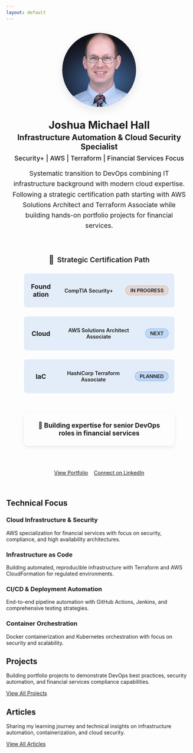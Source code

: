 ```yaml
---
layout: default
---
```


<div class="hero-section with-divider">
  <div class="hero-content">
    <div class="hero-layout">
      <div class="hero-image">
        <img src="/assets/images/headshot.jpg" alt="Joshua Michael Hall" loading="lazy">
      </div>
      <div class="hero-text">
        <h1>Joshua Michael Hall</h1>
        <h2>Infrastructure Automation & Cloud Security Specialist</h2>
        <h3 class="hero-tagline">Security+ | AWS | Terraform | Financial Services Focus</h3>
        <p>Systematic transition to DevOps combining IT infrastructure background with modern cloud expertise. Following a strategic certification path starting with AWS Solutions Architect and Terraform Associate while building hands-on portfolio projects for financial services.</p>
        <div class="certification-timeline">
          <h4><span class="timeline-icon">🎯</span> Strategic Certification Path</h4>
          <div class="timeline-items">
            <div class="timeline-item">
              <span class="timeline-date">Foundation</span>
              <span class="timeline-cert">CompTIA Security+</span>
              <span class="timeline-status in-progress">In Progress</span>
            </div>
            <div class="timeline-item">
              <span class="timeline-date">Cloud</span>
              <span class="timeline-cert">AWS Solutions Architect Associate</span>
              <span class="timeline-status planned">Next</span>
            </div>
            <div class="timeline-item">
              <span class="timeline-date">IaC</span>
              <span class="timeline-cert">HashiCorp Terraform Associate</span>
              <span class="timeline-status planned">Planned</span>
            </div>
          </div>
          <div class="availability-notice">
            <strong>🚀 Building expertise for senior DevOps roles in financial services</strong>
          </div>
        </div>
        <div class="hero-links">
          <a href="/portfolio" class="btn primary-btn cta-main-btn">View Portfolio</a>
          <a href="https://linkedin.com/in/joshuamichaelhall" class="btn secondary-btn cta-main-btn">Connect on LinkedIn</a>
        </div>
      </div>
    </div>
  </div>
</div>

<div class="home-section with-divider" id="technical-focus">
  <h2>Technical Focus</h2>
  <div class="tech-focus-grid">
    <div class="tech-focus-item">
      <h3>Cloud Infrastructure & Security</h3>
      <p>AWS specialization for financial services with focus on security, compliance, and high availability architectures.</p>
    </div>
    <div class="tech-focus-item">
      <h3>Infrastructure as Code</h3>
      <p>Building automated, reproducible infrastructure with Terraform and AWS CloudFormation for regulated environments.</p>
    </div>
    <div class="tech-focus-item">
      <h3>CI/CD & Deployment Automation</h3>
      <p>End-to-end pipeline automation with GitHub Actions, Jenkins, and comprehensive testing strategies.</p>
    </div>
    <div class="tech-focus-item">
      <h3>Container Orchestration</h3>
      <p>Docker containerization and Kubernetes orchestration with focus on security and scalability.</p>
    </div>
  </div>
</div>

<div class="home-section with-divider" id="projects">
  <h2>Projects</h2>
  <p class="section-intro-text">Building portfolio projects to demonstrate DevOps best practices, security automation, and financial services compliance capabilities.</p>
  <div id="github-projects"></div>
  <div class="section-link">
    <a href="/portfolio" class="btn outlined-btn">View All Projects</a>
  </div>
</div>

<div class="home-section no-divider" id="articles">
  <h2>Articles</h2>
  <p class="section-intro-text">Sharing my learning journey and technical insights on infrastructure automation, containerization, and cloud security.</p>
  <div id="devto-articles"></div>
  <div class="section-link">
    <a href="/blog" class="btn outlined-btn">View All Articles</a>
  </div>
</div>


<style>
  .hero-layout {
    display: flex;
    flex-direction: column;
    align-items: center;
    gap: 2rem;
    max-width: 1200px;
    margin: 0 auto;
    padding: 1rem 1rem 2rem 1rem;
    text-align: center;
  }
  
  .hero-image {
    flex-shrink: 0;
    width: 200px;
    height: 200px;
    border-radius: 50%;
    overflow: hidden;
    box-shadow: 0 8px 24px rgba(0, 0, 0, 0.1);
  }
  
  .hero-image img {
    width: 100%;
    height: 100%;
    object-fit: cover;
    object-position: center;
    transition: transform 0.3s ease;
  }
  
  .hero-image:hover img {
    transform: scale(1.05);
  }
  
  .hero-text {
    text-align: center;
  }
  
  .hero-text h1 {
    margin-top: 0;
    margin-bottom: 0.25rem;
  }
  
  .hero-text h2 {
    margin-top: 0;
    margin-bottom: 0.5rem;
  }
  
  .hero-text p {
    margin-bottom: 1.5rem;
    font-size: 1.1rem;
    line-height: 1.6;
  }
  
  .hero-tagline {
    font-size: 1.1rem;
    color: var(--text-muted);
    font-weight: 500;
    margin: 0.5rem 0 1rem 0;
  }
  
  /* Enhanced Certification Timeline */
  .certification-timeline {
    background: var(--bg-content);
    border: 2px solid var(--primary-color);
    border-radius: 12px;
    padding: 2rem;
    margin: 2rem auto;
    max-width: 700px;
    box-shadow: var(--card-shadow);
    position: relative;
    overflow: hidden;
  }
  
  .certification-timeline::before {
    content: '';
    position: absolute;
    top: -50%;
    right: -50%;
    width: 200%;
    height: 200%;
    background: radial-gradient(circle, var(--primary-color) 0%, transparent 70%);
    opacity: 0.05;
    pointer-events: none;
  }
  
  .certification-timeline h4 {
    margin: 0 0 1.5rem 0;
    font-size: 1.2rem;
    color: var(--primary-color);
    font-weight: 600;
    text-align: center;
    display: flex;
    align-items: center;
    justify-content: center;
    gap: 0.5rem;
  }
  
  .timeline-icon {
    font-size: 1.4rem;
  }
  
  .timeline-items {
    display: flex;
    flex-direction: column;
    gap: 0.75rem;
    margin-bottom: 2rem;
    position: relative;
  }
  
  /* Remove any pseudo-elements that might create lines */
  .timeline-items::before,
  .timeline-items::after,
  .timeline-item::before,
  .timeline-item::after {
    display: none !important;
  }
  
  .timeline-item {
    display: grid !important;
    grid-template-columns: 60px 1fr auto;
    align-items: center;
    gap: 1rem;
    padding: 1rem;
    background: rgba(3, 102, 214, 0.1) !important;
    border-radius: 8px;
    border: 2px solid var(--border-color) !important;
    transition: all 0.3s ease;
    margin-bottom: 0.75rem;
    visibility: visible !important;
    opacity: 1 !important;
    height: auto !important;
    min-height: 60px;
    position: relative;
    z-index: 1;
  }
  
  .timeline-item:hover {
    transform: translateX(5px);
    box-shadow: 0 2px 8px rgba(0, 0, 0, 0.1);
    border-color: var(--primary-color);
  }
  
  .timeline-date {
    font-weight: 700 !important;
    font-size: 1.1rem !important;
    color: var(--primary-color) !important;
    text-align: center;
    display: block !important;
    visibility: visible !important;
    opacity: 1 !important;
    text-decoration: none !important;
  }
  
  .timeline-cert {
    font-weight: 600 !important;
    color: var(--text-color) !important;
    display: block !important;
    visibility: visible !important;
    opacity: 1 !important;
    text-decoration: none !important;
  }
  
  .timeline-status {
    padding: 0.25rem 0.75rem;
    border-radius: 20px;
    font-size: 0.85rem !important;
    font-weight: 600 !important;
    text-transform: uppercase;
    display: inline-block !important;
    white-space: nowrap;
    visibility: visible !important;
    opacity: 1 !important;
  }
  
  .timeline-status.in-progress {
    background: rgba(227, 98, 9, 0.15);
    color: var(--accent-color);
    border: 1px solid rgba(227, 98, 9, 0.4);
  }
  
  .timeline-status.planned {
    background: rgba(3, 102, 214, 0.15);
    color: var(--primary-color);
    border: 1px solid rgba(3, 102, 214, 0.4);
  }
  
  .availability-notice {
    margin-top: 2.5rem;
    padding: 1.5rem;
    background: linear-gradient(135deg, rgba(var(--primary-color), 0.05) 0%, rgba(var(--primary-color), 0.1) 100%);
    border-radius: 12px;
    border: 2px solid var(--primary-color);
    text-align: center;
    clear: both;
    position: relative;
    z-index: 2;
    box-shadow: 0 4px 12px rgba(0, 0, 0, 0.08);
  }
  
  .availability-notice strong {
    color: var(--primary-color);
    font-size: 1.1rem;
  }
  
  .hero-links {
    display: flex;
    gap: 1rem;
    margin-top: 2rem;
    justify-content: center;
  }
  
  @media (max-width: 768px) {
    .hero-layout {
      gap: 1.5rem;
      padding: 1.5rem 1rem;
    }
    
    .hero-image {
      width: 180px;
      height: 180px;
    }
    
    .certification-timeline {
      padding: 1.5rem;
      margin: 1.5rem auto;
    }
    
    .timeline-item {
      grid-template-columns: 1fr;
      gap: 0.5rem;
      text-align: left;
    }
    
    .timeline-date {
      font-size: 0.9rem !important;
      margin-bottom: 0.25rem;
      text-align: left;
    }
    
    .timeline-cert {
      margin-bottom: 0.5rem;
    }
    
    .timeline-status {
      justify-self: start;
      margin-top: 0;
    }
    
    .hero-links {
      flex-wrap: wrap;
    }
  }
  
  @media (max-width: 480px) {
    .hero-layout {
      gap: 1rem;
      padding: 1rem;
    }
    
    .hero-image {
      width: 150px;
      height: 150px;
    }
    
    .hero-links {
      gap: 0.5rem;
    }
    
    .hero-links .btn {
      font-size: 0.9rem;
      padding: 0.6rem 1rem;
    }
  }
</style>

<style>
  .career-phases {
    display: flex;
    flex-direction: column;
    gap: 2rem;
    max-width: 1000px;
    margin: 0 auto;
  }
  
  .career-phase {
    background: var(--bg-content);
    border: 1px solid var(--border-color);
    border-radius: 12px;
    padding: 2rem;
    transition: box-shadow 0.3s ease;
  }
  
  .career-phase:hover {
    box-shadow: 0 4px 16px rgba(0, 0, 0, 0.1);
  }
  
  .phase-content h3 {
    margin-top: 0;
    margin-bottom: 1rem;
    color: var(--primary-color);
    font-size: 1.4rem;
    font-weight: 600;
  }
  
  .phase-content p {
    margin-bottom: 1.5rem;
    line-height: 1.6;
  }
  
  @media (max-width: 768px) {
    .career-phases {
      gap: 1.5rem;
    }
    
    .career-phase {
      padding: 1.5rem;
    }
  }
</style>
